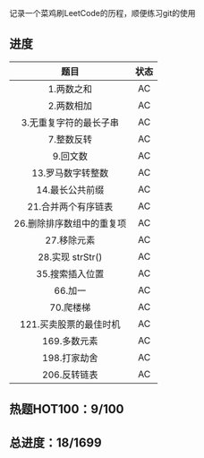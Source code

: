 记录一个菜鸡刷LeetCode的历程，顺便练习git的使用


## 进度
| 题目            | 状态  |
|:-------------:|:---:|
| 1\.两数之和       | AC  |
| 2\.两数相加       | AC  |
| 3\.无重复字符的最长子串 | AC  |
| 7\.整数反转       | AC  |
| 9\.回文数       | AC  |
| 13\.罗马数字转整数       | AC  |
| 14\.最长公共前缀       | AC  |
| 21\.合并两个有序链表       | AC  |
| 26\.删除排序数组中的重复项       | AC  |
| 27\.移除元素       | AC  |
| 28\.实现 strStr()         | AC  |
| 35\.搜索插入位置       | AC  |
| 66\.加一       | AC  |
| 70\.爬楼梯       | AC  |
| 121\.买卖股票的最佳时机       | AC  |
| 169\.多数元素       | AC  |
| 198\.打家劫舍       | AC  |
| 206\.反转链表       | AC  |

## 热题HOT100：9/100

## 总进度：18/1699